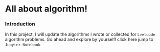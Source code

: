 # All about algorithm!

### Introduction
In this project, I will update the algorithms I wrote or collected for `Leetcode` algorithm problems. Go ahead and explore by yourself!
click here jump to `Jupyter Notebook`.

